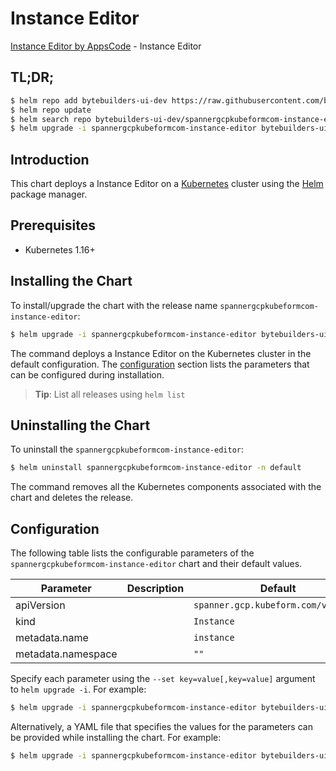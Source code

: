 # Instance Editor

[Instance Editor by AppsCode](https://byte.builders) - Instance Editor

## TL;DR;

```bash
$ helm repo add bytebuilders-ui-dev https://raw.githubusercontent.com/bytebuilders/ui-wizards/
$ helm repo update
$ helm search repo bytebuilders-ui-dev/spannergcpkubeformcom-instance-editor --version=v0.4.17
$ helm upgrade -i spannergcpkubeformcom-instance-editor bytebuilders-ui-dev/spannergcpkubeformcom-instance-editor -n default --create-namespace --version=v0.4.17
```

## Introduction

This chart deploys a Instance Editor on a [Kubernetes](http://kubernetes.io) cluster using the [Helm](https://helm.sh) package manager.

## Prerequisites

- Kubernetes 1.16+

## Installing the Chart

To install/upgrade the chart with the release name `spannergcpkubeformcom-instance-editor`:

```bash
$ helm upgrade -i spannergcpkubeformcom-instance-editor bytebuilders-ui-dev/spannergcpkubeformcom-instance-editor -n default --create-namespace --version=v0.4.17
```

The command deploys a Instance Editor on the Kubernetes cluster in the default configuration. The [configuration](#configuration) section lists the parameters that can be configured during installation.

> **Tip**: List all releases using `helm list`

## Uninstalling the Chart

To uninstall the `spannergcpkubeformcom-instance-editor`:

```bash
$ helm uninstall spannergcpkubeformcom-instance-editor -n default
```

The command removes all the Kubernetes components associated with the chart and deletes the release.

## Configuration

The following table lists the configurable parameters of the `spannergcpkubeformcom-instance-editor` chart and their default values.

|     Parameter      | Description |                    Default                     |
|--------------------|-------------|------------------------------------------------|
| apiVersion         |             | <code>spanner.gcp.kubeform.com/v1alpha1</code> |
| kind               |             | <code>Instance</code>                          |
| metadata.name      |             | <code>instance</code>                          |
| metadata.namespace |             | <code>""</code>                                |


Specify each parameter using the `--set key=value[,key=value]` argument to `helm upgrade -i`. For example:

```bash
$ helm upgrade -i spannergcpkubeformcom-instance-editor bytebuilders-ui-dev/spannergcpkubeformcom-instance-editor -n default --create-namespace --version=v0.4.17 --set apiVersion=spanner.gcp.kubeform.com/v1alpha1
```

Alternatively, a YAML file that specifies the values for the parameters can be provided while
installing the chart. For example:

```bash
$ helm upgrade -i spannergcpkubeformcom-instance-editor bytebuilders-ui-dev/spannergcpkubeformcom-instance-editor -n default --create-namespace --version=v0.4.17 --values values.yaml
```
